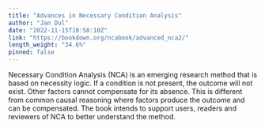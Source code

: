 ```yaml
---
title: "Advances in Necessary Condition Analysis"
author: "Jan Dul"
date: "2022-11-15T10:58:10Z"
link: "https://bookdown.org/ncabook/advanced_nca2/"
length_weight: "34.6%"
pinned: false
---
```


Necessary Condition Analysis (NCA) is an emerging research method that is based on necessity logic. If a condition is not present, the outcome will not exist. Other factors cannot compensate for its absence. This is different from common causal reasoning where factors produce the outcome and can be compensated. The book intends to support users, readers and reviewers of NCA to better understand the method.
